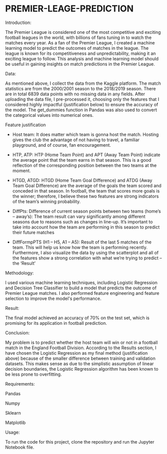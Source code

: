 # PREMIER-LEAGE-PREDICTION

Introduction:

The Premier League is considered one of the most competitive and exciting football leagues in the world, with billions of fans tuning in to watch the matches every year. As a fan of the Premier League, I created a machine learning model to predict the outcomes of matches in the league. The league is known for its competitiveness and unpredictability, making it an exciting league to follow. This analysis and machine learning model should be useful in gaining insights on match predictions in the Premier League.

Data:

As mentioned above, I collect the data from the Kaggle platform. The match statistics are from the 2000/2001 season to the 2018/2019 season. There are in total 6839 data points with no missing data in any fields. After uploading the data file, I pre-processed it, choosing only the features that
I considered highly impactful (justification below) to ensure the accuracy of the model. The get_dummies function in Pandas was also used to convert the categorical values into numerical ones.

Feature justification
- Host team: It does matter which team is gonna host the match. Hosting gives the club the advantage of not having to travel, a familiar playground, and of course, fan encouragement.
  
- HTP, ATP: HTP (Home Team Point) and APT (Away Team Point) indicate the average point that the team earns in that season. This is a good reflection of the corresponding position between the two teams at the moment.
 
- HTGD, ATGD: HTGD (Home Team Goal Difference) and ATDG (Away Team Goal Difference) are the average of the goals the team scored and conceded in that season. In football, the team that scores more goals is the winner; therefore, I believe these two features are strong indicators of the team’s winning probability.
 
- DiffPts: Difference of current season points between two teams (home’s – away’s): The team result can vary significantly among different seasons due to reasons such as changes in line-up. It’s important to take into account how the team are performing in this season to predict their future matches
 
- DiffFormpPTS (H1 – H5, A1 – A5): Result of the last 5 matches of the team. This will help us know how the team is performing recently. Furthermore, I also visualize the data by using the scatterplot and all of the features show a strong correlation with what we’re trying to predict – the ‘Result’


Methodology:

I used various machine learning techniques, including Logistic Regression and Decision Tree Classifier to build a model that predicts the outcome of Premier League matches. I also performed feature engineering and feature selection to improve the model's performance.

Result:

The final model achieved an accuracy of 70% on the test set, which is promising for its application in football prediction.

Conclusion:

My problem is to predict whether the host team will win or not in a football match in the England Football Division. According to the Results section, I have chosen the Logistic Regression as my final method (justification above) because of the smaller difference between training and validation datasets. This makes sense as due to the simplistic assumption of linear decision boundaries, the Logistic Regression algorithm has been known to be less prone to overfitting. 

Requirements:

Pandas

Numpy

Sklearn

Matplotlib

Usage:

To run the code for this project, clone the repository and run the Jupyter Notebook file.
